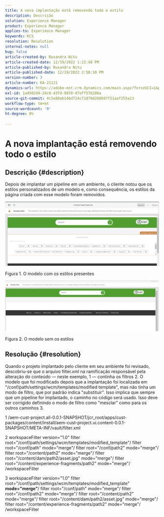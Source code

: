 ```yaml
---
title: A nova implantação está removendo todo o estilo
description: Descrição
solution: Experience Manager
product: Experience Manager
applies-to: Experience Manager
keywords: KCS
resolution: Resolution
internal-notes: null
bug: false
article-created-by: Ruxandra Nitu
article-created-date: 12/19/2022 1:22:48 PM
article-published-by: Ruxandra Nitu
article-published-date: 12/19/2022 2:50:10 PM
version-number: 3
article-number: KA-21121
dynamics-url: https://adobe-ent.crm.dynamics.com/main.aspx?forceUCI=1&pagetype=entityrecord&etn=knowledgearticle&id=2d839138-a07f-ed11-81ac-6045bd006295
exl-id: 1a450249-24c0-437d-9878-d7eff576286a
source-git-commit: 4c5e88ab146d724c71870d268b97f51aaf255a13
workflow-type: tm+mt
source-wordcount: '0'
ht-degree: 0%

---
```


# A nova implantação está removendo todo o estilo

## Descrição {#description}


Depois de implantar um pipeline em um ambiente, o cliente notou que os estilos personalizados de um modelo e, como consequência, os estilos da página criada com esse modelo foram removidos.



![](assets/___2e839138-a07f-ed11-81ac-6045bd006295___.png)

Figura 1. O modelo com os estilos presentes



![](assets/___32839138-a07f-ed11-81ac-6045bd006295___.png)

Figura 2. O modelo sem os estilos


## Resolução {#resolution}


Quando o projeto implantado pelo cliente em seu ambiente foi revisado, descobriu-se que o arquivo filter.xml na ramificação responsável pela alteração do conteúdo — neste exemplo, 1 — continha os filtros 2.
O modelo que foi modificado depois que a implantação foi localizada em &quot;/conf/path/settings/wcm/templates/modified template&quot;, mas não tinha um modo de filtro, que por padrão indica &quot;substituir&quot;.
Isso implica que sempre que um pipeline for implantado, o caminho no código será usado.
Isso deve ser corrigido definindo o modo de filtro como &quot;mesclar&quot; como para os outros caminhos 3.

1 /aem-cust-project.all-0.0.1-SNAPSHOT/jcr_root/apps/cust-packages/content/install/aem-cust-project.ui.content-0.0.1-SNAPSHOT/META-INF/vault/filter.xml

2 workspaceFilter version=&quot;1.0&quot;
filter root=&quot;/conf/path/settings/wcm/templates/modified_template&quot;/
filter root=&quot;/conf/path&quot; mode=&quot;merge&quot;/
filter root=&quot;/conf/path2&quot; mode=&quot;merge&quot;/
filter root=&quot;/content/path2&quot; mode=&quot;merge&quot;/
filter root=&quot;/content/dam/path2/asset.jpg&quot; mode=&quot;merge&quot;/
filter root=&quot;/content/experience-fragments/path2&quot; mode=&quot;merge&quot;/
/workspaceFilter

3 workspaceFilter version=&quot;1.0&quot; filter root=&quot;/conf/path/settings/wcm/templates/modified_template&quot; <b>mode=&quot;merge&quot;</b>/ filter root=&quot;/conf/path&quot; mode=&quot;merge&quot;/ filter root=&quot;/conf/path2&quot; mode=&quot;merge&quot;/ filter root=&quot;/content/path2&quot; mode=&quot;merge&quot;/ filter root=&quot;/content/dam/path2/asset.jpg&quot; mode=&quot;merge&quot;/ filter root=&quot;/content/experience-fragments/path2&quot; mode=&quot;merge&quot;/ /workspaceFilter
